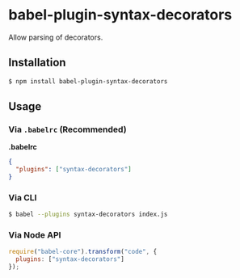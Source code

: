 # babel-plugin-syntax-decorators

Allow parsing of decorators.

## Installation

```sh
$ npm install babel-plugin-syntax-decorators
```

## Usage

### Via `.babelrc` (Recommended)

**.babelrc**

```json
{
  "plugins": ["syntax-decorators"]
}
```

### Via CLI

```sh
$ babel --plugins syntax-decorators index.js
```

### Via Node API

```javascript
require("babel-core").transform("code", {
  plugins: ["syntax-decorators"]
});
```

